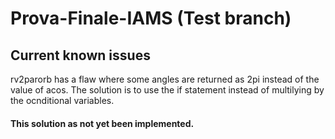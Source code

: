 # Prova-Finale-IAMS (Test branch)

## Current known issues
rv2parorb has a flaw where some angles are returned as 2pi instead of the value of acos.
The solution is to use the if statement instead of multilying by the ocnditional variables.
#### This solution as not yet been implemented.
